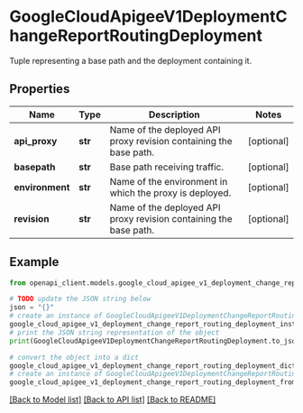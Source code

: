 # GoogleCloudApigeeV1DeploymentChangeReportRoutingDeployment

Tuple representing a base path and the deployment containing it.

## Properties

Name | Type | Description | Notes
------------ | ------------- | ------------- | -------------
**api_proxy** | **str** | Name of the deployed API proxy revision containing the base path. | [optional] 
**basepath** | **str** | Base path receiving traffic. | [optional] 
**environment** | **str** | Name of the environment in which the proxy is deployed. | [optional] 
**revision** | **str** | Name of the deployed API proxy revision containing the base path. | [optional] 

## Example

```python
from openapi_client.models.google_cloud_apigee_v1_deployment_change_report_routing_deployment import GoogleCloudApigeeV1DeploymentChangeReportRoutingDeployment

# TODO update the JSON string below
json = "{}"
# create an instance of GoogleCloudApigeeV1DeploymentChangeReportRoutingDeployment from a JSON string
google_cloud_apigee_v1_deployment_change_report_routing_deployment_instance = GoogleCloudApigeeV1DeploymentChangeReportRoutingDeployment.from_json(json)
# print the JSON string representation of the object
print(GoogleCloudApigeeV1DeploymentChangeReportRoutingDeployment.to_json())

# convert the object into a dict
google_cloud_apigee_v1_deployment_change_report_routing_deployment_dict = google_cloud_apigee_v1_deployment_change_report_routing_deployment_instance.to_dict()
# create an instance of GoogleCloudApigeeV1DeploymentChangeReportRoutingDeployment from a dict
google_cloud_apigee_v1_deployment_change_report_routing_deployment_from_dict = GoogleCloudApigeeV1DeploymentChangeReportRoutingDeployment.from_dict(google_cloud_apigee_v1_deployment_change_report_routing_deployment_dict)
```
[[Back to Model list]](../README.md#documentation-for-models) [[Back to API list]](../README.md#documentation-for-api-endpoints) [[Back to README]](../README.md)


